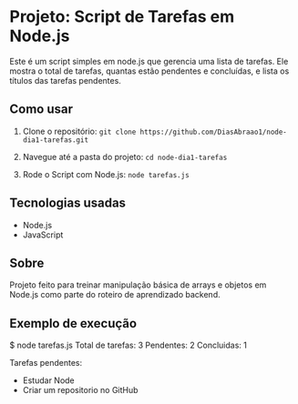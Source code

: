 # Projeto: Script de Tarefas em Node.js

Este é um script simples em node.js que gerencia uma lista de tarefas.
Ele mostra o total de tarefas, quantas estão pendentes e concluídas, e lista os títulos das tarefas pendentes.

## Como usar

1. Clone o repositório:
   `git clone https://github.com/DiasAbraao1/node-dia1-tarefas.git`

2. Navegue até a pasta do projeto: `cd node-dia1-tarefas`
   
3. Rode o Script com Node.js: `node tarefas.js`

## Tecnologias usadas 

- Node.js
- JavaScript

## Sobre

Projeto feito para treinar manipulação básica de arrays e objetos em Node.js como parte do roteiro de aprendizado backend.

## Exemplo de execução

$ node tarefas.js
Total de tarefas: 3
Pendentes: 2
Concluidas: 1

Tarefas pendentes:
- Estudar Node
- Criar um repositorio no GitHub